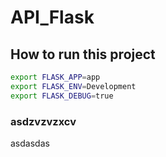 # API_Flask


## How to run this project

```sh
export FLASK_APP=app
export FLASK_ENV=Development
export FLASK_DEBUG=true
```

### asdzvzvzxcv
asdasdas
